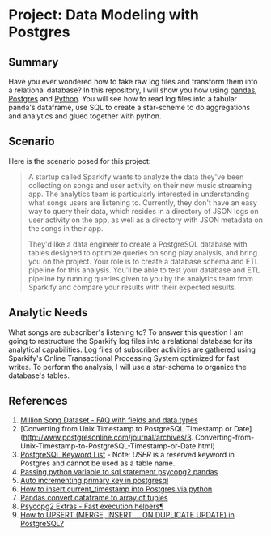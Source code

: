 # Project: Data Modeling with Postgres

## Summary

Have you ever wondered how to take raw log files and transform them into a relational database?  In this repository, I will show you how using [pandas](https://pandas.pydata.org/), [Postgres](https://www.postgresql.org/) and [Python](https://www.python.org/).  You will see how to read log files into a tabular panda's dataframe, use SQL to create a star-scheme to do aggregations and analytics and glued together with python.   

## Scenario
Here is the scenario posed for this project:

> A startup called Sparkify wants to analyze the data they've been collecting on songs and user activity on their new music streaming app. The analytics team is particularly interested in understanding what songs users are listening to. Currently, they don't have an easy way to query their data, which resides in a directory of JSON logs on user activity on the app, as well as a directory with JSON metadata on the songs in their app.
>
> They'd like a data engineer to create a PostgreSQL database with tables designed to optimize queries on song play analysis, and bring you on the project. Your role is to create a database schema and ETL pipeline for this analysis. You'll be able to test your database and ETL pipeline by running queries given to you by the analytics team from Sparkify and compare your results with their expected results.

## Analytic Needs

What songs are subscriber's listening to?  To answer this question I am going to restructure the Sparkify log files into a relational database for its analytical capabilities.  Log files of subscriber activities are gathered using Sparkify's Online Transactional Processing System optimized for fast writes.  To perform the analysis, I will use a star-schema to organize the database's tables.  

## References

1. [Million Song Dataset - FAQ with fields and data types](http://millionsongdataset.com/faq/)
2. [Converting from Unix Timestamp to PostgreSQL Timestamp or Date](http://www.postgresonline.com/journal/archives/3. Converting-from-Unix-Timestamp-to-PostgreSQL-Timestamp-or-Date.html)
3. [PostgreSQL Keyword List](https://www.postgresql.org/docs/current/sql-keywords-appendix.html) - Note: _USER_ is a reserved keyword in Postgres and cannot be used as a table name.  
4. [Passing python variable to sql statement psycopg2 pandas](https://stackoverflow.com/questions/38317601/passing-python-variable-to-sql-statement-psycopg2-pandas)
5. [Auto incrementing primary key in postgresql](https://stackoverflow.com/questions/7718585/how-to-set-auto-increment-primary-key-in-postgresql)
6. [How to insert current_timestamp into Postgres via python](https://stackoverflow.com/questions/6018214/how-to-insert-current-timestamp-into-postgres-via-python)
7. [Pandas convert dataframe to array of tuples](https://stackoverflow.com/questions/9758450/pandas-convert-dataframe-to-array-of-tuples)
8. [Psycopg2 Extras - Fast execution helpers¶](http://initd.org/psycopg/docs/extras.html?highlight=executemany)
9.  [How to UPSERT (MERGE, INSERT … ON DUPLICATE UPDATE) in PostgreSQL?](https://stackoverflow.com/questions/17267417/how-to-upsert-merge-insert-on-duplicate-update-in-postgresql?noredirect=1&lq=1)
